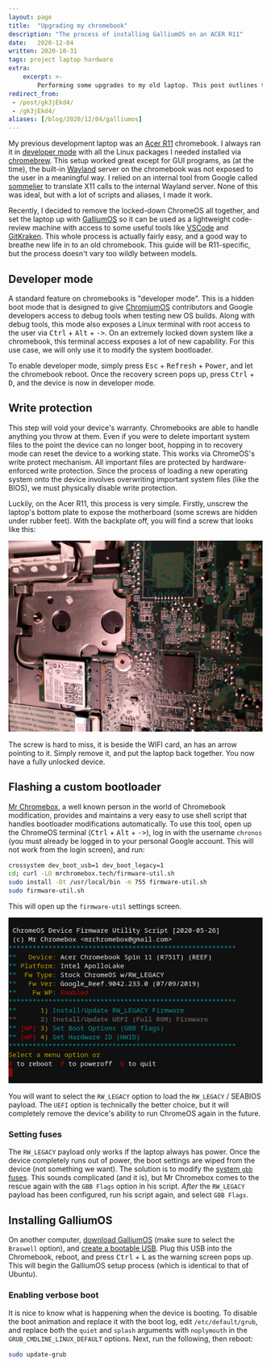 ```yaml
---
layout: page
title:  "Upgrading my chromebook"
description: "The process of installing GalliumOS on an ACER R11"
date:   2020-12-04
written: 2020-10-31
tags: project laptop hardware
extra:
    excerpt: >-
        Performing some upgrades to my old laptop. This post outlines the setup process for installing GalliumOS
redirect_from: 
 - /post/gk3jEkd4/
 - /gk3jEkd4/
aliases: [/blog/2020/12/04/galliumos]
---
```


My previous development laptop was an [Acer R11](https://www.acer.com/ac/en/CA/content/series/acerchromebookr11) chromebook. I always ran it in [developer mode](https://chromium.googlesource.com/chromiumos/docs/+/master/developer_mode.md) with all the Linux packages I needed installed via [chromebrew](https://github.com/skycocker/chromebrew). This setup worked great except for GUI programs, as (at the time), the built-in [Wayland](https://en.wikipedia.org/wiki/Wayland_(display_server_protocol)) server on the chromebook was not exposed to the user in a meaningful way. I relied on an internal tool from Google called [sommelier](https://chromium.googlesource.com/chromiumos/platform2/+/HEAD/vm_tools/sommelier/) to translate X11 calls to the internal Wayland server. None of this was ideal, but with a lot of scripts and aliases, I made it work.

Recently, I decided to remove the locked-down ChromeOS all together, and set the laptop up with [GalliumOS](https://galliumos.org) so it can be used as a lightweight code-review machine with access to some useful tools like [VSCode](https://code.visualstudio.com/) and [GitKraken](https://www.gitkraken.com/). This whole process is actually fairly easy, and a good way to breathe new life in to an old chromebook. This guide will be R11-specific, but the process doesn't vary too wildly between models.

## Developer mode

A standard feature on chromebooks is "developer mode". This is a hidden boot mode that is designed to give [ChromiumOS](https://www.chromium.org/chromium-os) contributors and Google developers access to debug tools when testing new OS builds. Along with debug tools, this mode also exposes a Linux terminal with root access to the user via <kbd>Ctrl</kbd> + <kbd>Alt</kbd> + <kbd>-></kbd>. On an extremely locked down system like a chromebook, this terminal access exposes a lot of new capability. For this use case, we will only use it to modify the system bootloader.

To enable developer mode, simply press <kbd>Esc</kbd> + <kbd>Refresh</kbd> + <kbd>Power</kbd>, and let the chromebook reboot. Once the recovery screen pops up, press <kbd>Ctrl</kbd> + <kbd>D</kbd>, and the device is now in developer mode.

## Write protection

This step will void your device's warranty. Chromebooks are able to handle anything you throw at them. Even if you were to delete important system files to the point the device can no longer boot, hopping in to recovery mode can reset the device to a working state. This works via ChromeOS's write protect mechanism. All important files are protected by hardware-enforced write protection. Since the process of loading a new operating system onto the device involves overwriting important system files (like the BIOS), we must physically disable write protection.

Luckily, on the Acer R11, this process is very simple. Firstly, unscrew the laptop's bottom plate to expose the motherboard (some screws are hidden under rubber feet). With the backplate off, you will find a screw that looks like this:

![R11 write protect screw](/images/posts/galliumos/arcer_r11_screw.jpg)

The screw is hard to miss, it is beside the WIFI card, an has an arrow pointing to it. Simply remove it, and put the laptop back together. You now have a fully unlocked device.

## Flashing a custom bootloader

[Mr Chromebox](https://mrchromebox.tech), a well known person in the world of Chromebook modification, provides and maintains a very easy to use shell script that handles bootloader modifications automatically. To use this tool, open up the ChromeOS terminal (<kbd>Ctrl</kbd> + <kbd>Alt</kbd> + <kbd>-></kbd>), log in with the username `chronos` (you must already be logged in to your personal Google account. This will not work from the login screen), and run:

```sh
crossystem dev_boot_usb=1 dev_boot_legacy=1
cd; curl -LO mrchromebox.tech/firmware-util.sh
sudo install -Dt /usr/local/bin -m 755 firmware-util.sh
sudo firmware-util.sh
```

This will open up the `firmware-util` settings screen.

![firmware-util screen](/images/posts/galliumos/fwutil_cros_wp-on.png)

You will want to select the `RW_LEGACY` option to load the `RW_LEGACY` / SEABIOS payload. The `UEFI` option is technically the better choice, but it will completely remove the device's ability to run ChromeOS again in the future.

### Setting fuses

The `RW_LEGACY` payload only works if the laptop always has power. Once the device completely runs out of power, the boot settings are wiped from the device (not something we want). The solution is to modify the [system `gbb` fuses](https://chromium.googlesource.com/chromiumos/platform/vboot/+/master/_vboot_reference/firmware/include/gbb_header.h). This sounds complicated (and it is), but Mr Chromebox comes to the rescue again with the `GBB Flags` option in his script. *After* the `RW_LEGACY` payload has been configured, run his script again, and select `GBB Flags`.

## Installing GalliumOS

On another computer, [download GalliumOS](https://galliumos.org/download) (make sure to select the `Braswell` option), and [create a bootable USB](https://wiki.galliumos.org/Installing/Creating_Bootable_USB). Plug this USB into the Chromebook, reboot, and press <kbd>Ctrl</kbd> + <kbd>L</kbd> as the warning screen pops up. This will begin the GalliumOS setup process (which is identical to that of Ubuntu).

### Enabling verbose boot

It is nice to know what is happening when the device is booting. To disable the boot animation and replace it with the boot log, edit `/etc/default/grub`, and replace both the `quiet` and `splash` arguments with `noplymouth` in the `GRUB_CMDLINE_LINUX_DEFAULT` options. Next, run the following, then reboot:

```sh
sudo update-grub
```

<!--
https://imgur.com/a/GuyYz

https://medium.com/@simstems/how-i-got-the-acer-chromebook-r11-cb5-132t-to-run-parrot-security-os-without-crouton-d282a110060a

https://wiki.galliumos.org/Hardware_Compatibility

https://chromium.googlesource.com/chromiumos/platform/vboot/+/master/_vboot_reference/firmware/include/gbb_header.h
-->